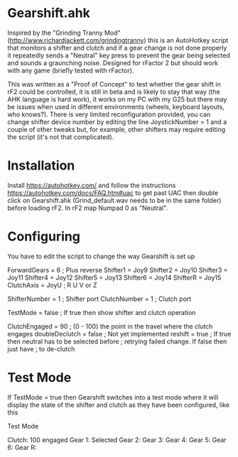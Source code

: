 # Gearshift.ahk
Inspired by the "Grinding Tranny Mod" (http://www.richardjackett.com/grindingtranny) this is an AutoHotkey script that monitors a shifter and clutch and if a gear change is not done properly it repeatedly sends a "Neutral" key press to prevent the gear being selected and sounds a graunching noise. Designed for rFactor 2 but should work with any game (briefly tested with rFactor).

This was written as a "Proof of Concept" to test whether the gear shift in rF2 could be controlled, it is still in beta and is likely to stay that way (the AHK language is hard work), it works on my PC with my G25 but there may be issues when used in different environments (wheels, keyboard layouts, who knows?).  There is very limited reconfiguration provided, you can change shifter device number by editing the line
JoystickNumber =    1
and a couple of other tweaks but, for example, other shifters may require editing the script (it's not that complicated).

# Installation
Install https://autohotkey.com/ and follow the instructions https://autohotkey.com/docs/FAQ.htm#uac to get past UAC then double click on Gearshift.ahk (Grind_default.wav needs to be in the same folder) before loading rF2. In rF2 map Numpad 0 as "Neutral".

# Configuring
You have to edit the script to change the way Gearshift is set up

ForwardGears = 6            ; Plus reverse
Shifter1 = Joy9
Shifter2 = Joy10
Shifter3 = Joy11
Shifter4 = Joy12
Shifter5 = Joy13
Shifter6 = Joy14
ShifterR = Joy15
ClutchAxis = JoyU           ; R U V or Z

ShifterNumber  =    1       ; Shifter port
ClutchNumber   =    1       ; Clutch port

TestMode       =    false   ; If true then show shifter and clutch operation

ClutchEngaged  =    90      ; (0 - 100) the point in the travel where the clutch engages
doubleDeclutch =    false   ; Not yet implemented
reshift =           true    ; If true then neutral has to be selected before
                            ; retrying failed change. If false then just have
                            ; to de-clutch

# Test Mode
If TestMode = true then Gearshift switches into a test mode where it will display the state of the shifter and clutch as they have been configured, like this

Test Mode

Clutch: 100 engaged
Gear 1: Selected
Gear 2: 
Gear 3: 
Gear 4: 
Gear 5: 
Gear 6: 
Gear R: 
